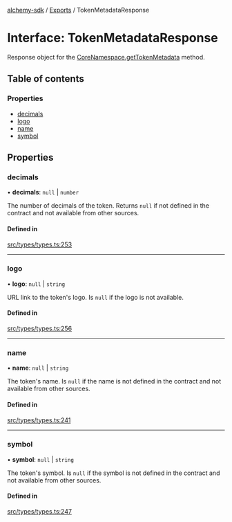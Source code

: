 [alchemy-sdk](../README.md) / [Exports](../modules.md) / TokenMetadataResponse

# Interface: TokenMetadataResponse

Response object for the [CoreNamespace.getTokenMetadata](../classes/CoreNamespace.md#gettokenmetadata) method.

## Table of contents

### Properties

- [decimals](TokenMetadataResponse.md#decimals)
- [logo](TokenMetadataResponse.md#logo)
- [name](TokenMetadataResponse.md#name)
- [symbol](TokenMetadataResponse.md#symbol)

## Properties

### decimals

• **decimals**: ``null`` \| `number`

The number of decimals of the token. Returns `null` if not defined in the
contract and not available from other sources.

#### Defined in

[src/types/types.ts:253](https://github.com/alchemyplatform/alchemy-sdk-js/blob/c9dbbf0/src/types/types.ts#L253)

___

### logo

• **logo**: ``null`` \| `string`

URL link to the token's logo. Is `null` if the logo is not available.

#### Defined in

[src/types/types.ts:256](https://github.com/alchemyplatform/alchemy-sdk-js/blob/c9dbbf0/src/types/types.ts#L256)

___

### name

• **name**: ``null`` \| `string`

The token's name. Is `null` if the name is not defined in the contract and
not available from other sources.

#### Defined in

[src/types/types.ts:241](https://github.com/alchemyplatform/alchemy-sdk-js/blob/c9dbbf0/src/types/types.ts#L241)

___

### symbol

• **symbol**: ``null`` \| `string`

The token's symbol. Is `null` if the symbol is not defined in the contract
and not available from other sources.

#### Defined in

[src/types/types.ts:247](https://github.com/alchemyplatform/alchemy-sdk-js/blob/c9dbbf0/src/types/types.ts#L247)
